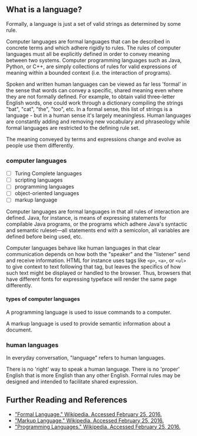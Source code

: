## What is a language?

<!-- AKD note: We start on Header L2 b/c site title occupies L1 position on page. -->

Formally, a language is just a set of valid strings as determined by some rule.

Computer languages are formal languages that can be described in concrete terms and which adhere rigidly to rules. The rules of computer languages must all be explicitly defined in order to convey meaning between two systems. Computer programming languages such as Java, Python, or C++, are simply collections of rules for valid expressions of meaning within a bounded context (i.e. the interaction of programs). 

Spoken and written human languages can be viewed as far less 'formal' in the sense that words can convey a specific, shared meaning even where they are not formally defined.  For example, to obtain valid three-letter English words, one could work through a dictionary compiling the strings "bat", "cat", "the", "too", etc. In a formal sense, this list of strings is a language - but in a human sense it's largely meaningless. Human languages are constantly adding and removing new vocabulary and phraseology while formal languages are restricted to the defining rule set. 

<!--Depending on the size, thoroughness and objective of those compiling the dictionary, however, this exercise might not provide a comprehensive collection of valid strings; words like "ooh" and "ahh", for example, might be missing. Similarly, cultural phenomenon can lead to the spontaneous creation of new words and expressions, such as the recent prominence of words in American English like "amazeballs" and phrases like "totes adorbs". -->
 
The meaning conveyed by terms and expressions change and evolve as people use them differently.

### computer languages

- [ ] Turing Complete languages
- [ ] scripting languages
- [ ] programming languages
- [ ] object-oriented languages
- [ ] markup language

Computer languages are formal languages in that all rules of interaction are defined. Java, for instance, is means of expressing statements for compilable Java programs, or the programs which adhere Java's syntactic and semantic ruleset&mdash;all statements end with a semicolon, all variables are defined before being used, etc. 

<!-- This could be elaborated. -->

Computer languages behave like human languages in that clear communication depends on how both the "speaker" and the "listener" send and receive information. HTML for instance uses tags like `<p>`, `<a>`, or `<ul>` to give context to text following that tag, but leaves the specifics of how such text might be displayed or handled to the browser.  Thus, browsers that have different fonts for expressing typeface will render the same page differently.


#### types of computer languages

A programming language is used to issue commands to a computer.

A markup language is used to provide semantic information about a document. 

<!-- I'm pretty sure the below is untrue. There might be some confusion but the distinction between a mark-up language and programming language is formal enough that there isn't debate. -->

<!--  For example, there is some debate about whether Java and HTML are considered a 'markup language' or a 'programming language'. -->

<!-- This paragraph needs some further revisions and links in the text to different references (especially statements).  -->


### human languages

In everyday conversation, "language" refers to human languages. 

There is no 'right' way to speak a human language. There is no 'proper' English that is more English than any other English. Formal rules may be designed and intended to facilitate shared expression. <!-- This paragraph needs some further revisions and links in the text to different references (especially statements).  -->

<!-- We can build out this section further.  -->


## Further Reading and References

<!-- mostly wrote this from previous knowledge, so I'm just linking to some relevant wikipedia articles. -->

* ["Formal Language." Wikipedia. Accessed February 25, 2016.](https://en.wikipedia.org/wiki/Formal_language)
* ["Markup Language." Wikipedia. Accessed February 25, 2016.](https://en.wikipedia.org/wiki/Markup_language)
* ["Programming Languages." Wikipedia. Accessed February 25, 2016.](https://en.wikipedia.org/wiki/Programming_language)

